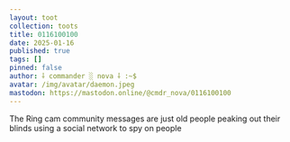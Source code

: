 ```yaml
---
layout: toot
collection: toots
title: 0116100100
date: 2025-01-16
published: true
tags: []
pinned: false
author: ⸸ commander ░ nova ⸸ :~$
avatar: /img/avatar/daemon.jpeg
mastodon: https://mastodon.online/@cmdr_nova/0116100100
---
```


The Ring cam community messages are just old people peaking out their blinds using a social network to spy on people
